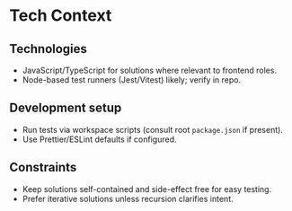 # Tech Context

## Technologies
- JavaScript/TypeScript for solutions where relevant to frontend roles.
- Node-based test runners (Jest/Vitest) likely; verify in repo.

## Development setup
- Run tests via workspace scripts (consult root `package.json` if present).
- Use Prettier/ESLint defaults if configured.

## Constraints
- Keep solutions self-contained and side-effect free for easy testing.
- Prefer iterative solutions unless recursion clarifies intent.





